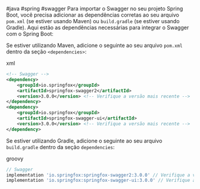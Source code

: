 #java #spring #swagger 
Para importar o Swagger no seu projeto Spring Boot, você precisa adicionar as dependências corretas ao seu arquivo `pom.xml` (se estiver usando Maven) ou `build.gradle` (se estiver usando Gradle). Aqui estão as dependências necessárias para integrar o Swagger com o Spring Boot:

Se estiver utilizando Maven, adicione o seguinte ao seu arquivo `pom.xml` dentro da seção `<dependencies>`:

xml

```XML
<!-- Swagger -->
<dependency>
    <groupId>io.springfox</groupId>
    <artifactId>springfox-swagger2</artifactId>
    <version>3.0.0</version> <!-- Verifique a versão mais recente -->
</dependency>
<dependency>
    <groupId>io.springfox</groupId>
    <artifactId>springfox-swagger-ui</artifactId>
    <version>3.0.0</version> <!-- Verifique a versão mais recente -->
</dependency>

```

Se estiver utilizando Gradle, adicione o seguinte ao seu arquivo `build.gradle` dentro da seção `dependencies`:

groovy

```groovy
// Swagger
implementation 'io.springfox:springfox-swagger2:3.0.0' // Verifique a versão mais recente
implementation 'io.springfox:springfox-swagger-ui:3.0.0' // Verifique a versão mais recente

```


